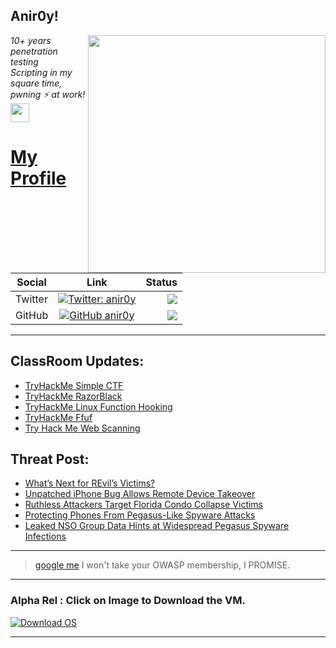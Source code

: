 <h2>Anir0y!</h2>
<img align='right' src="https://github-readme-stats.vercel.app/api?username=anir0y&show_icons=true&theme=dark" width="380">
<p><em>10+ years penetration testing<br>
  Scripting in my square time, pwning ⚡ at work!<img src="https://media.giphy.com/media/WUlplcMpOCEmTGBtBW/giphy.gif" width="30"> 
</em></p>



# [My Profile](https://anir0y.in/refer=githubreadme)

| Social   |      Link      | Status|
|----------|:-------------:|--:|
| Twitter |  [![Twitter: anir0y](https://img.shields.io/twitter/follow/anir0y?label=Follow%20me&style=plastic)](https://twitter.com/anir0y)| ![](https://img.shields.io/badge/Status-Online-blue)|
| GitHub |    [![GitHub anir0y](https://img.shields.io/github/followers/anir0y?label=Fork%20me&style=plastic)](https://github.com/anir0y)   | ![](https://img.shields.io/badge/Status-Online-blue)|


---

## ClassRoom Updates:

<!-- CLASS:START -->
- [TryHackMe Simple CTF](https://classroom.anir0y.in/post/tryhackme-easyctf/)
- [TryHackMe RazorBlack](https://classroom.anir0y.in/post/tryhackme-raz0rblack/)
- [TryHackMe Linux Function Hooking](https://classroom.anir0y.in/post/tryhackme-linuxfunctionhooking/)
- [TryHackMe Ffuf](https://classroom.anir0y.in/post/tryhackme-ffuf/)
- [Try Hack Me Web Scanning](https://classroom.anir0y.in/post/tryhackme-rpwebscanning/)
<!-- CLASS:END -->

## Threat Post:

<!-- THREAT:START -->
- [What’s Next for REvil’s Victims?](https://threatpost.com/whats-next-revil-victims/167926/)
- [Unpatched iPhone Bug Allows Remote Device Takeover](https://threatpost.com/unpatched-iphone-bug-remote-takeover/167922/)
- [Ruthless Attackers Target Florida Condo Collapse Victims](https://threatpost.com/attackers-target-florida-condo-collapse-victims/167917/)
- [Protecting Phones From Pegasus-Like Spyware Attacks](https://threatpost.com/protecting-phones-from-pegasus-like-spyware-attacks/167909/)
- [Leaked NSO Group Data Hints at Widespread Pegasus Spyware Infections](https://threatpost.com/nso-group-data-pegasus/167897/)
<!-- THREAT:END -->
---


> [google me](https://google.com/search?q=@anir0y) I won't take your OWASP membership, I PROMISE. 

---
### Alpha Rel : Click on Image to Download the VM.
[![Download OS](https://i.imgur.com/4RUjCIA.png)](https://sourceforge.net/projects/classroom-os/files/latest/download)

---

